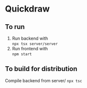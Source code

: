 # Quickdraw

## To run
1. Run backend with  
`npx tsx server/server`
2. Run frontend with  
`npm start`

## To build for distribution
Compile backend from server/
`npx tsc`
